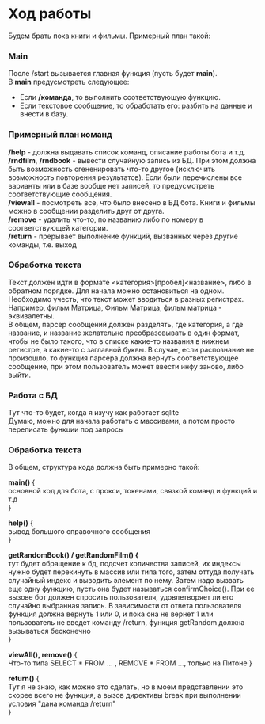 # Ход работы

Будем брать пока книги и фильмы.
Примерный план такой:
### Main
После /start вызывается главная функция (пусть будет **main**). <br>
В **main** предусмотреть следующее:
* Если **/команда**, то выполнить соответствующую функцию. <br>
* Если текстовое сообщение, то обработать его: разбить на данные и внести в базу.

### **Примерный план команд** <br>

**/help** - должна выдавать список команд, описание работы бота и т.д. <br>
**/rndfilm**, **/rndbook** - вывести случайную запись из БД. При этом должна быть возможность сгененировать что-то другое (исключить возможность повторения результатов). Если были перечислены все варианты или в базе вообще нет записей, то предусмотреть соответствующие сообщения. <br>
**/viewall** - посмотреть все, что было внесено в БД бота. Книги и фильмы можно в сообщении разделить друг от друга. <br>
**/remove** - удалить что-то, по названию либо по номеру в соответствующей категории. <br>
**/return** - прерывает выполнение функций, вызванных через другие команды, т.е. выход <br>

### **Обработка текста** <br>

Текст должен идти в формате <категория>[пробел]<название>, либо в обратном порядке. Для начала можно остановиться на одном. <br>
Необходимо учесть, что текст может вводиться в разных регистрах. <br> 
Например, фильм Матрица, Фильм Матрица, фильм матрица - эквивалетны. <br>
В общем, парсер сообщений должен разделять, где категория, а где название, и название желательно преобразовывать в один формат, чтобы не было такого, что в списке какие-то названия в нижнем регистре, а какие-то с заглавной буквы.
В случае, если распознание не произошло, то функция парсера должна вернуть соответствующее сообщение, при этом пользователь может ввести инфу заново, либо выйти.

### **Работа с БД** <br>

Тут что-то будет, когда я изучу как работает sqlite <br>
Думаю, можно для начала работать с массивами, а потом просто переписать функции под запросы <br>



### **Обработка текста** <br>

В общем, структура кода должна быть примерно такой: <br>

**main()** { <br>
основной код для бота, с прокси, токенами, связкой команд и функций и т.д <br>
} <br>

**help()** { <br>
вывод большого справочного сообщения <br>
} <br>

**getRandomBook() / getRandomFilm() {** <br>
тут будет обращение к бд, подсчет количества записей, их индексы нужно будет перекинуть в массив или типа того, затем оттуда получать случайный индекс и выводить элемент по нему. Затем надо вызвать еще одну функцию, пусть она будет называться confirmChoice(). При ее вызове бот должен спросить пользователя, удовлетворяет ли его случайно выбранная запись. В зависимости от ответа пользователя функция должна вернуть 1 или 0, и пока она не вернет 1 или пользователь не введет команду /return, функция getRandom должна вызываться бесконечно <br>
}  <br>

**viewAll(), remove()** { <br>
Что-то типа SELECT * FROM ... , REMOVE * FROM ..., только на Питоне
} <br>

**return()** { <br>
Тут я не знаю, как можно это сделать, но в моем представлении это скорее всего не функция, а вызов директивы break при выполнении условия "дана команда /return" <br>
}
